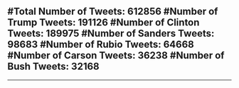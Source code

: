 #Total Number of Tweets: 612856 
#Number of Trump Tweets: 191126
#Number of Clinton Tweets: 189975
#Number of Sanders Tweets: 98683
#Number of Rubio Tweets: 64668
#Number of Carson Tweets: 36238
#Number of Bush Tweets: 32168
---
---
